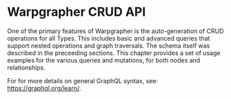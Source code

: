 # Warpgrapher CRUD API

One of the primary features of Warpgrapher is the auto-generation of CRUD operations for all Types. This includes basic and advanced queries that support nested operations and graph traversals. The schema itself was described in the preceeding sections. This chapter provides a set of usage examples for the various queries and mutations, for both nodes and relationships.

For for more details on general GraphQL syntax, see: https://graphql.org/learn/.